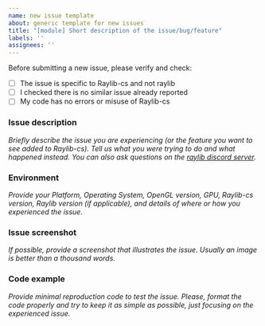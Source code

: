 ```yaml
---
name: new issue template
about: generic template for new issues
title: "[module] Short description of the issue/bug/feature"
labels: ''
assignees: ''
---
```


Before submitting a new issue, please verify and check:

 - [ ] The issue is specific to Raylib-cs and not raylib
 - [ ] I checked there is no similar issue already reported
 - [ ] My code has no errors or misuse of Raylib-cs

### Issue description

*Briefly describe the issue you are experiencing (or the feature you want to see added to Raylib-cs). Tell us what you were trying to do and what happened instead. You can also ask questions on the [raylib discord server](https://discord.gg/raylib).*

### Environment

*Provide your Platform, Operating System, OpenGL version, GPU, Raylib-cs version, Raylib version (if applicable), and details of where or how you experienced the issue.*

### Issue screenshot

*If possible, provide a screenshot that illustrates the issue. Usually an image is better than a thousand words.*

### Code example

*Provide minimal reproduction code to test the issue. Please, format the code properly and try to keep it as simple as possible, just focusing on the experienced issue.*
